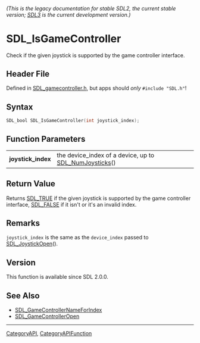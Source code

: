 ###### (This is the legacy documentation for stable SDL2, the current stable version; [SDL3](https://wiki.libsdl.org/SDL3/) is the current development version.)
# SDL_IsGameController

Check if the given joystick is supported by the game controller interface.

## Header File

Defined in [SDL_gamecontroller.h](https://github.com/libsdl-org/SDL/blob/SDL2/include/SDL_gamecontroller.h), but apps should _only_ `#include "SDL.h"`!

## Syntax

```c
SDL_bool SDL_IsGameController(int joystick_index);

```

## Function Parameters

|                        |                                                                            |
| ---------------------- | -------------------------------------------------------------------------- |
| **joystick_index**     | the device_index of a device, up to [SDL_NumJoysticks](SDL_NumJoysticks)() |

## Return Value

Returns [SDL_TRUE](SDL_TRUE) if the given joystick is supported by the game
controller interface, [SDL_FALSE](SDL_FALSE) if it isn't or it's an invalid
index.

## Remarks

`joystick_index` is the same as the `device_index` passed to
[SDL_JoystickOpen](SDL_JoystickOpen)().

## Version

This function is available since SDL 2.0.0.

## See Also

* [SDL_GameControllerNameForIndex](SDL_GameControllerNameForIndex)
* [SDL_GameControllerOpen](SDL_GameControllerOpen)

----
[CategoryAPI](CategoryAPI), [CategoryAPIFunction](CategoryAPIFunction)

